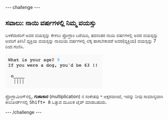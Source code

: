 --- challenge ---

## ಸವಾಲು: ನಾಯಿ ವರ್ಷಗಳಲ್ಲಿ ನಿಮ್ಮ ವಯಸ್ಸು

ಬಳಕೆದಾರರಿಗೆ ಅವರ ವಯಸ್ಸನ್ನು ಕೇಳಲು ಪ್ರೋಗ್ರಾಂ ಬರೆಯಿರಿ, ತದನಂತರ ನಾಯಿ ವರ್ಷಗಳಲ್ಲಿ ಅವರ ವಯಸ್ಸನ್ನು ಅವರಿಗೆ ತಿಳಿಸಿ! ವ್ಯಕ್ತಿಯ ವಯಸ್ಸನ್ನು ನಾಯಿಯ ವರ್ಷಗಳಲ್ಲಿ ಲೆಕ್ಕ ಹಾಕಬೇಕಾದರೆ ಅವರ(ವ್ಯಕ್ತಿಯ) ವಯಸ್ಸನ್ನು 7 ರಿಂದ ಗುಣಿಸಿ.

![ಸ್ಕ್ರೀನ್‍ಶಾಟ್ (ಪರದೆ ಚಿತ್ರ)](images/me-dog-years.png)

ಪ್ರೋಗ್ರಾಮಿಂಗ್‌ನಲ್ಲಿ, **ಗುಣಾಕಾರ** (multiplication) ನ ಸಂಕೇತವು `*` ಅಕ್ಷರವಾಗಿದೆ, ಇದನ್ನು ನೀವು ಸಾಮಾನ್ಯವಾಗಿ ಕೀಬೋರ್ಡ್‌ನಲ್ಲಿ <kbd>Shift+ 8</kbd> ಒತ್ತುವ ಮೂಲಕ ಟೈಪ್ ಮಾಡಬಹುದು.

--- /challenge ---